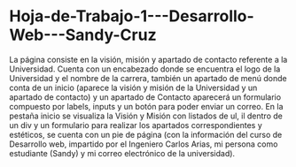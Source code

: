 # Hoja-de-Trabajo-1---Desarrollo-Web---Sandy-Cruz

La página consiste en la visión, misión y apartado de contacto referente a la Universidad. Cuenta con un encabezado donde se encuentra el logo de la Universidad y el nombre de la carrera, también un apartado de menú donde conta de un inicio (aparece la visión y misión de la Universidad y un apartado de contacto) y un apartado de Contacto aparecerá un formulario compuesto por labels, inputs y un botón para poder enviar un correo. En la pestaña inicio se visualiza la Visión y Misión con listados de ul, il dentro de un div y un formulario para realizar los apartados correspondientes y estéticos, se cuenta con un pie de página (con la información del curso de Desarrollo web, impartido por el Ingeniero Carlos Arias, mi persona como estudiante (Sandy) y mi correo electrónico de la universidad).
